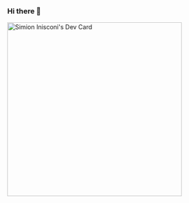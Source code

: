 ### Hi there 👋

<!--
**sinisconi2002/sinisconi2002** is a ✨ _special_ ✨ repository because its `README.md` (this file) appears on your GitHub profile.

Here are some ideas to get you started:

- 🔭 I’m currently working on ...
- 🌱 I’m currently learning ...
- 👯 I’m looking to collaborate on ...
- 🤔 I’m looking for help with ...
- 💬 Ask me about ...
- 📫 How to reach me: ...
- 😄 Pronouns: ...
- ⚡ Fun fact: ...
-->
<a href="https://app.daily.dev/simioninisconi"><img src="https://api.daily.dev/devcards/38aad59c1ff14a9cbc1dda3c3c52be8f.png?r=nas" width="400" alt="Simion Inisconi's Dev Card"/></a>

